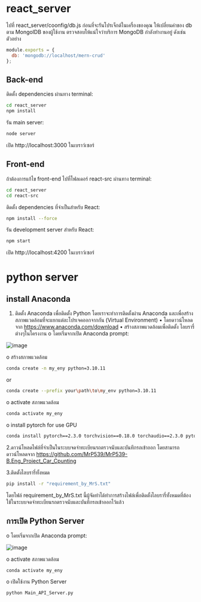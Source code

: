 # react_server

ไปที่ react_server/coonfig/db.js ก่อนที่จะรันโปรเจ็กต์ในเครื่องของคุณ ให้เปลี่ยนค่าของ db ตาม MongolDB ของผู้ใช้งาน ตรวจสอบให้แน่ใจว่าบริการ MongoDB กำลังทำงานอยู่ ดังเช่นตัวอย่าง
```js
module.exports = {
  db: 'mongodb://localhost/mern-crud'
};
```

## Back-end
ติดตั้ง dependencies ผ่านทาง terminal:

```bash
cd react_server
npm install
```

รัน main server:
```bash
node server
```

เปิด http://localhost:3000 ในเบราว์เซอร์


## Front-end
ถ้าต้องการแก้ไข front-end ไปที่โฟลเดอร์ react-src ผ่านทาง terminal:

```bash
cd react_server
cd react-src
```

ติดตั้ง dependencies ที่จำเป็นสำหรับ React:
```bash
npm install --force
```

รัน development server สำหรับ React:
```bash
npm start
```

เปิด http://localhost:4200 ในเบราว์เซอร์

# python server

## install Anaconda
1. ติดตั้ง Anaconda เพื่อติดตั้ง Python โดยเราจะทำการติดตั้งผ่าน Anaconda และเพื่อสร้างสภาพแวดล้อมที่จะแยกแต่ละโปรเจคออกจากกัน (Virtual Environment)
•	โดยดาวน์โหลดจาก https://www.anaconda.com/download
•	สร้างสภาพแวดล้อมเพื่อติดตั้ง ไลบรารี่ ต่างๆในโครงงาน
o	โดยเริ่มจากเปิด Anaconda prompt:

![image](https://github.com/user-attachments/assets/f8b8ab89-a33a-48bf-a715-aebd9214b3f1)



o	สร้างสภาพแวดล้อม
```bash
conda create -n my_eny python=3.10.11
```
or
```bash
conda create --prefix your\path\to\my_env python=3.10.11
```
o	activate สภาพแวดล้อม
```bash
conda activate my_eny
```
o	install pytorch for use GPU
```bash
conda install pytorch==2.3.0 torchvision==0.18.0 torchaudio==2.3.0 pytorch-cuda=12.1 -c pytorch -c nvidia
```

2.ดาวน์โหลดไฟล์ที่จำเป็นในระบบจดจำทะเบียนรถตรวจนับและบันทึกรถเข้าออก
โดยสามารถดาวน์โหลดจาก https://github.com/MrP539/MrP539-B.Eng_Project_Car_Cpunting


3.ติดตั้งไลบรารี่ทั้งหมด 
```bash
pip install -r "requirement_by_MrS.txt"
```

โดยไฟล์ requirement_by_MrS.txt นี้ผู้จัดทำได้ทำการสร้างไฟล์เพื่อติดตั้งไลบรารี่ทั้งหมดที่ต้องใช้ในระบบจดจำทะเบียนรถตรวจนับและบันทึกรถเข้าออกไว้แล้ว

## การเปิด Python Server 

o	โดยเริ่มจากเปิด Anaconda prompt:

![image](https://github.com/user-attachments/assets/f8b8ab89-a33a-48bf-a715-aebd9214b3f1)




o	activate สภาพแวดล้อม

```bash
conda activate my_eny
```

o	เปิดใช้งาน Python Server

```bash
python Main_API_Server.py
```





